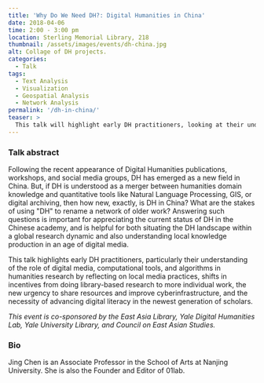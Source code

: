 ```yaml
---
title: 'Why Do We Need DH?: Digital Humanities in China'
date: 2018-04-06
time: 2:00 - 3:00 pm
location: Sterling Memorial Library, 218
thumbnail: /assets/images/events/dh-china.jpg
alt: Collage of DH projects.
categories:
  - Talk
tags:
  - Text Analysis
  - Visualization
  - Geospatial Analysis
  - Network Analysis
permalink: '/dh-in-china/'
teaser: >
  This talk will highlight early DH practitioners, looking at their understanding of the role of digital media, computational tools, and algorithms in humanities research.
---
```


### Talk abstract
Following the recent appearance of Digital Humanities publications, workshops, and social media groups, DH has emerged as a new field in China. But, if DH is understood as a merger between humanities domain knowledge and 
quantitative tools like Natural Language Processing, GIS, or digital archiving, then how new, exactly, is DH in China? What are the stakes of using "DH" to rename a network of older work? Answering such questions is important for appreciating the current status of DH in the Chinese academy, and is helpful for both situating the DH landscape within a global research dynamic and also understanding local knowledge production in an age of digital media. 

This talk highlights early DH practitioners, particularly their understanding of the role of digital media, computational tools, and algorithms in humanities research by reflecting on local media practices, shifts in incentives from doing library-based research to more individual work, the new urgency to share resources and improve cyberinfrastructure, and the necessity of advancing digital literacy in the newest generation of scholars. 

*This event is co-sponsored by the East Asia Library, Yale Digital Humanities Lab, Yale University Library, and Council on East Asian Studies.* 

### Bio
Jing Chen is an Associate Professor in the School of Arts at Nanjing University. She is also the Founder and Editor of 01lab.